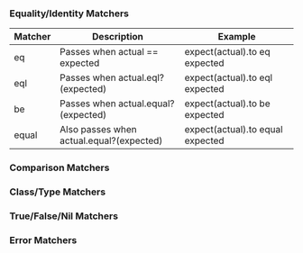 ### Equality/Identity Matchers

| Matcher |Description | Example |
|---------|------------|---------|
|eq       |Passes when actual == expected           |expect(actual).to eq expected |
|eql      |	Passes when actual.eql?(expected)       |expect(actual).to eql expected |
|be       |Passes when actual.equal?(expected)      |expect(actual).to be expected|
|equal    |Also passes when actual.equal?(expected) |expect(actual).to equal expected |

### Comparison Matchers

### Class/Type Matchers

### True/False/Nil Matchers

### Error Matchers
